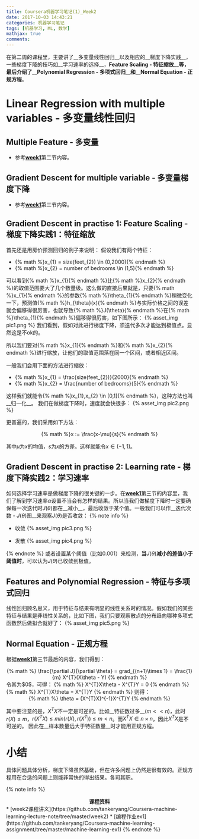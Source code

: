 ```yaml
---
title: Coursera机器学习笔记(1)_Week2
date: 2017-10-03 14:43:21
categories: 机器学习笔记
tags: [机器学习, ML, 数学]
mathjax: true
comments:
---
```

在第二周的课程里，主要讲了__多变量线性回归__以及相应的__梯度下降实践__，一些梯度下降的技巧如__学习速率的选择__，__Feature Scaling - 特征缩放__等，最后介绍了__Polynomial Regression - 多项式回归__和__Normal Equation - 正规方程__。

<!--more-->

# Linear Regression with multiple variables - 多变量线性回归
## Multiple Feature - 多变量
* 参考[__week1__](https://tankeryang.github.io/posts/Coursera机器学习笔记-1-Week1)第二节内容。

## Gradient Descent for multiple variable - 多变量梯度下降
* 参考[__week1__](https://tankeryang.github.io/posts/Coursera机器学习笔记-1-Week1)第三节内容。

## Gradient Descent in practise 1: Feature Scaling - 梯度下降实践1：特征缩放
首先还是用房价预测回归的例子来说明：
假设我们有两个特征：
* {% math %}x_{1} = size(feet_{2}) \in (0,2000){% endmath %}
* {% math %}x_{2} = number of bedrooms \in (1,5){% endmath %}

可以看到{% math %}x_{1}{% endmath %}比{% math %}x_{2}{% endmath %}的取值范围要大了几个数量级。这么做的直接后果就是，只要{% math %}x_{1}{% endmath %}的参数{% math %}\theta_{1}{% endmath %}稍微变化一下，预测值{% math %}h_{\theta}(x){% endmath %}与实际价格之间的误差就会偏移得很厉害，也就导致{% math %}J(\theta){% endmath %}在{% math %}\theta_{1}{% endmath %}偏移得很厉害，如下图所示：
{% asset_img pic1.png %}
我们看到，假如对此进行梯度下降，须迭代多次才能达到极值点。显然这是不ok的。

所以我们要对{% math %}x_{1}{% endmath %}和{% math %}x_{2}{% endmath %}进行缩放，让他们的取值范围落在同一个区间，或者相近区间。

一般我们会用下面的方法进行缩放：
* {% math %}x_{1} = \frac{size(feet_{2})}{2000}{% endmath %}
* {% math %}x_{2} = \frac{number of bedrooms}{5}{% endmath %}

这样我们就能令{% math %}x_{1},x_{2} \in [0,1]{% endmath %}，这种方法也叫__归一化__。
我们在做梯度下降时，速度就会快很多：
{% asset_img pic2.png %}

更普遍的，我们采用如下方法：
<center>
{% math %}x := \frac{x-\mu}{s}{% endmath %}
</center>

其中$\mu$为$x$的均值，$s$为$x$的方差。这样就能令$x\in (-1,1)$。

## Gradient Descent in practise 2: Learning rate - 梯度下降实践2：学习速率
如何选择学习速率是做梯度下降的很关键的一步。在[__week1__](https://tankeryang.github.io/posts/Coursera机器学习笔记-1-Week1)第三节的内容里，我们了解到学习速率$\alpha$设置不当会有怎样的结果。所以当我们做梯度下降时一定要确保每一次迭代时$J(\theta)$都在__减小__，最后收敛于某个值。一般我们可以作__迭代次数 - $J(\theta)$图__来观察$J(\theta)$是否收敛：
{% note info %}
* 收敛
{% asset_img pic3.png %}

* 发散
{% asset_img pic4.png %}

{% endnote %}
或者设置某个阈值（比如$0.001$）来检测，__当__$J(\theta)$__减小的差值小于阈值时__，可以认为$J(\theta)$已收敛到极值。

## Features and Polynomial Regression - 特征与多项式回归
线性回归顾名思义，用于特征与结果有明显的线性关系时的情况。假如我们的某些特征与结果是非线性关系的，比如下图，我们只要观察散点的分布趋向哪种多项式函数然后做拟合就好了：
{% asset_img pic5.png %}

## Normal Equation - 正规方程
根据[__week1__](https://tankeryang.github.io/posts/Coursera机器学习笔记-1-Week1)第三节最后的内容，我们得到：
<center>
{% math %} 
\frac{\partial J}{\partial \theta} = grad_{(n+1)\times 1} = \frac{1}{m} X^{T}(X\theta - Y)
{% endmath %} 
</center>
令其为$0$，可得：
{% math %} 
X^{T}X\theta - X^{T}Y = 0
{% endmath %}
{% math %}
X^{T}X\theta = X^{T}Y
{% endmath %} 
</center>
则得：
<center>
{% math %}
\theta = (X^{T}X)^{-1}X^{T}Y
{% endmath %}
</center>

其中要注意的是，$X^{T}X$不一定是可逆的。比如__特征数过多__$(m<<n)$，此时$r(X)\leq m$，$r(X^{T}X)\leq min(r(X),r(X^{T}))\leq m < n$。而$X^{T}X\in n\times n$，因此$X^{T}X$是不可逆的。
因此在__样本数量远大于特征数量__时才能用正规方程。

# 小结
具体问题具体分析，梯度下降虽然基础，但在许多问题上仍然是很有效的。正规方程用在合适的问题上则能非常快的得出结果。各司其职。

{% note info %}
<center><strong>课程资料</strong></center>
* [week2课程讲义](https://github.com/tankeryang/Coursera-machine-learning-lecture-note/tree/master/week2)
* [编程作业ex1](https://github.com/tankeryang/Coursera-machine-learning-assignment/tree/master/machine-learning-ex1)
{% endnote %}
